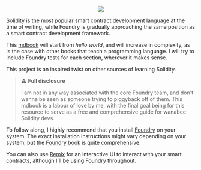 <p align="center"><img src="https://github.com/Genesis3800/Solidity-in-Foundry-mdbook/assets/56264430/6adfe7fb-9193-43b7-a282-9540acd363ec"></p>

Solidity is the most popular smart contract development language at the time of writing, while Foundry is gradually approaching the same position as a smart contract development framework. 

This [mdbook](https://github.com/rust-lang/mdBook) will start from *hello world*, and will increase in complexity, as is the case with other books that teach a programming language.
I will try to include Foundry tests for each section, wherever it makes sense.

This project is an inspired twist on other sources of learning Solidity.


> ⚠️  **Full disclosure**
>
> I am not in any way associated with the core Foundry team, and don't wanna be seen as someone
> trying to piggyback off of them.
> This mdbook is a labour of love by me, with the final goal being for this resource to
> serve as  a free and comprehensive guide for wanabee Solidity devs.

To follow along, I highly recommend that you install [Foundry](https://github.com/foundry-rs/foundry "Foundry") on your system.
The exact installation instructions might vary depending on your system, but the [Foundry book](https://book.getfoundry.sh/ "Foundry book") is quite comprehensive.

You can also use [Remix](https://remix.ethereum.org/ "Remix") for an interactive UI to interact with your smart contracts, although I'll be using Foundry throughout.
